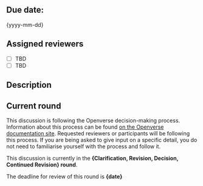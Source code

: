 ## Due date:

<!--
  This should be two weeks from the publishing date of the proposal.
  One week extensions will be granted in the case of critical contributors being unavailable or the author's personal availability.
-->

{yyyy-mm-dd}

## Assigned reviewers

<!--
  Suggest two members of @WordPress/openverse to review the discussion.
  Please share the reasoning between choosing these members. Ideally,
  authors should select contributors who:

  - Have relevant expertise with the subject matter of the project
  - Work frequently with the parts of code this will change the most
  - Has expressed interest in this project
-->

- [ ] TBD
- [ ] TBD

## Description

<!-- Start the conversation. Please @ anyone relevant and try to ask questions to help facilitate discussion. Try not to repeat anything here that is better suited for the proposal itself.  -->

## Current round

This discussion is following the Openverse decision-making process. Information
about this process can be found
[on the Openverse documentation site](https://docs.openverse.org/meta/decision_making/index.html).
Requested reviewers or participants will be following this process. If you are
being asked to give input on a specific detail, you do not need to familiarise
yourself with the process and follow it.


This discussion is currently in the **{Clarification, Revision, Decision,
Continued Revision} round**.

The deadline for review of this round is **{date}**
